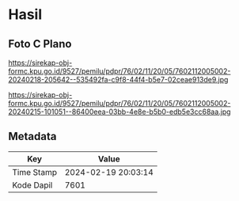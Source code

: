 # Hasil

## Foto C Plano

https://sirekap-obj-formc.kpu.go.id/9527/pemilu/pdpr/76/02/11/20/05/7602112005002-20240218-205642--535492fa-c9f8-44f4-b5e7-02ceae913de9.jpg

https://sirekap-obj-formc.kpu.go.id/9527/pemilu/pdpr/76/02/11/20/05/7602112005002-20240215-101051--86400eea-03bb-4e8e-b5b0-edb5e3cc68aa.jpg


## Metadata

| Key        | Value               |
| ---------- | ------------------- |
| Time Stamp | 2024-02-19 20:03:14 |
| Kode Dapil | 7601                |



